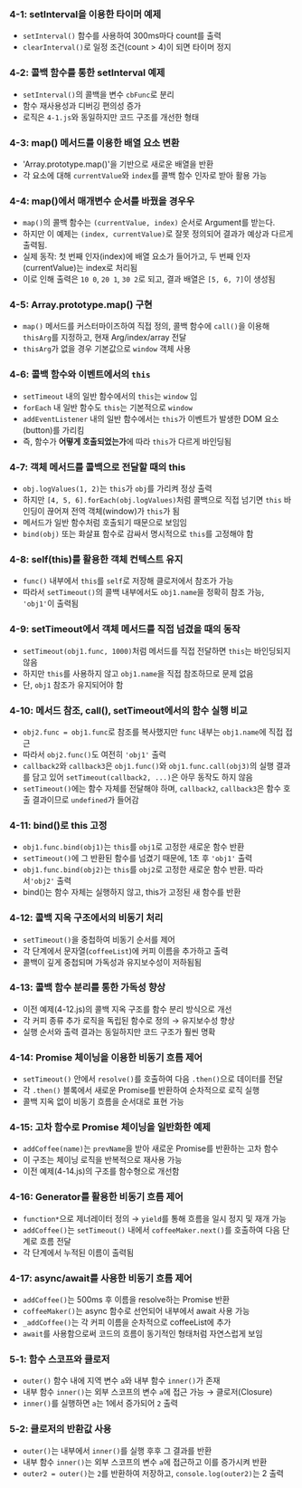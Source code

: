 ### 4-1: setInterval을 이용한 타이머 예제

- `setInterval()` 함수를 사용하여 300ms마다 count를 출력
- `clearInterval()`로 일정 조건(count > 4)이 되면 타이머 정지

### 4-2: 콜백 함수를 통한 setInterval 예제

- `setInterval()`의 콜백을 변수 `cbFunc`로 분리
- 함수 재사용성과 디버깅 편의성 증가
- 로직은 `4-1.js`와 동일하지만 코드 구조를 개선한 형태

### 4-3: map() 메서드를 이용한 배열 요소 변환

- 'Array.prototype.map()'을 기반으로 새로운 배열을 반환
- 각 요소에 대해 `currentValue`와 `index`를 콜백 함수 인자로 받아 활용 가능

### 4-4: map()에서 매개변수 순서를 바꿨을 경우우

- `map()`의 콜백 함수는 `(currentValue, index)` 순서로 Argument를 받는다.
- 하지만 이 예제는 `(index, currentValue)`로 잘못 정의되어 결과가 예상과 다르게 출력됨.
- 실제 동작: 첫 번째 인자(index)에 배열 요소가 들어가고, 두 번째 인자(currentValue)는 index로 처리됨
- 이로 인해 출력은 `10 0`, `20 1`, `30 2`로 되고, 결과 배열은 `[5, 6, 7]`이 생성됨

### 4-5: Array.prototype.map() 구현

- `map()` 메서드를 커스터마이즈하여 직접 정의, 콜백 함수에 `call()`을 이용해 `thisArg`를 지정하고, 현재 Arg/index/array 전달
- `thisArg`가 없을 경우 기본값으로 `window` 객체 사용

### 4-6: 콜백 함수와 이벤트에서의 `this`

- `setTimeout` 내의 일반 함수에서의 `this`는 `window` 임
- `forEach` 내 일반 함수도 `this`는 기본적으로 `window`
- `addEventListener` 내의 일반 함수에서는 `this`가 이벤트가 발생한 DOM 요소(button)를 가리킴
- 즉, 함수가 **어떻게 호출되었는가**에 따라 `this`가 다르게 바인딩됨

### 4-7: 객체 메서드를 콜백으로 전달할 때의 this

- `obj.logValues(1, 2)`는 `this`가 `obj`를 가리켜 정상 출력
- 하지만 `[4, 5, 6].forEach(obj.logValues)`처럼 콜백으로 직접 넘기면
  `this` 바인딩이 끊어져 전역 객체(window)가 `this`가 됨
- 메서드가 일반 함수처럼 호출되기 때문으로 보임임
- `bind(obj)` 또는 화살표 함수로 감싸서 명시적으로 `this`를 고정해야 함

### 4-8: self(this)를 활용한 객체 컨텍스트 유지

- `func()` 내부에서 `this`를 `self`로 저장해 클로저에서 참조가 가능
- 따라서 `setTimeout()`의 콜백 내부에서도 `obj1.name`을 정확히 참조 가능, `'obj1'`이 출력됨

### 4-9: setTimeout에서 객체 메서드를 직접 넘겼을 때의 동작

- `setTimeout(obj1.func, 1000)`처럼 메서드를 직접 전달하면 `this`는 바인딩되지 않음
- 하지만 `this`를 사용하지 않고 `obj1.name`을 직접 참조하므로 문제 없음
- 단, `obj1` 참조가 유지되어야 함

### 4-10: 메서드 참조, call(), setTimeout에서의 함수 실행 비교

- `obj2.func = obj1.func`로 참조를 복사했지만 `func` 내부는 `obj1.name`에 직접 접근
- 따라서 `obj2.func()`도 여전히 `'obj1'` 출력
- `callback2`와 `callback3`은 `obj1.func()`와 `obj1.func.call(obj3)`의 실행 결과를 담고 있어
  `setTimeout(callback2, ...)`은 아무 동작도 하지 않음
- `setTimeout()`에는 함수 자체를 전달해야 하며, `callback2`, `callback3`은 함수 호출 결과이므로 `undefined`가 들어감

### 4-11: bind()로 this 고정

- `obj1.func.bind(obj1)`는 `this`를 `obj1`로 고정한 새로운 함수 반환
- `setTimeout()`에 그 반환된 함수를 넘겼기 때문에, 1초 후 `'obj1'` 출력
- `obj1.func.bind(obj2)`는 `this`를 `obj2`로 고정한 새로운 함수 반환. 따라서`'obj2'` 출력
- bind()는 함수 자체는 실행하지 않고, this가 고정된 새 함수를 반환

### 4-12: 콜백 지옥 구조에서의 비동기 처리

- `setTimeout()`을 중첩하여 비동기 순서를 제어
- 각 단계에서 문자열(`coffeeList`)에 커피 이름을 추가하고 출력
- 콜백이 깊게 중첩되며 가독성과 유지보수성이 저하됨됨

### 4-13: 콜백 함수 분리를 통한 가독성 향상

- 이전 예제(4-12.js)의 콜백 지옥 구조를 함수 분리 방식으로 개선
- 각 커피 종류 추가 로직을 독립된 함수로 정의 → 유지보수성 향상
- 실행 순서와 출력 결과는 동일하지만 코드 구조가 훨씬 명확

### 4-14: Promise 체이닝을 이용한 비동기 흐름 제어

- `setTimeout()` 안에서 `resolve()`를 호출하여 다음 `.then()`으로 데이터를 전달
- 각 `.then()` 블록에서 새로운 Promise를 반환하여 순차적으로 로직 실행
- 콜백 지옥 없이 비동기 흐름을 순서대로 표현 가능

### 4-15: 고차 함수로 Promise 체이닝을 일반화한 예제

- `addCoffee(name)`는 `prevName`을 받아 새로운 Promise를 반환하는 고차 함수
- 이 구조는 체이닝 로직을 반복적으로 재사용 가능
- 이전 예제(4-14.js)의 구조를 함수형으로 개선함

### 4-16: Generator를 활용한 비동기 흐름 제어

- `function*`으로 제너레이터 정의 → `yield`를 통해 흐름을 일시 정지 및 재개 가능
- `addCoffee()`는 `setTimeout()` 내에서 `coffeeMaker.next()`를 호출하여 다음 단계로 흐름 전달
- 각 단계에서 누적된 이름이 출력됨

### 4-17: async/await를 사용한 비동기 흐름 제어

- `addCoffee()`는 500ms 후 이름을 resolve하는 Promise 반환
- `coffeeMaker()`는 async 함수로 선언되어 내부에서 await 사용 가능
- `_addCoffee()`는 각 커피 이름을 순차적으로 coffeeList에 추가
- `await`를 사용함으로써 코드의 흐름이 동기적인 형태처럼 자연스럽게 보임

### 5-1: 함수 스코프와 클로저

- `outer()` 함수 내에 지역 변수 `a`와 내부 함수 `inner()`가 존재
- 내부 함수 `inner()`는 외부 스코프의 변수 `a`에 접근 가능 → 클로저(Closure)
- `inner()`를 실행하면 `a`는 1에서 증가되어 `2` 출력

### 5-2: 클로저의 반환값 사용

- `outer()`는 내부에서 `inner()`를 실행 후후 그 결과를 반환
- 내부 함수 `inner()`는 외부 스코프의 변수 `a`에 접근하고 이를 증가시켜 반환
- `outer2 = outer()`는 `2`를 반환하여 저장하고, `console.log(outer2)`는 2 출력